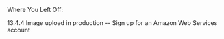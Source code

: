 Where You Left Off:

13.4.4 Image upload in production --
  Sign up for an Amazon Web Services account
